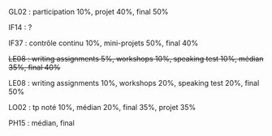 GL02 : participation 10%, projet 40%, final 50%

IF14 : ?

IF37 : contrôle continu 10%, mini-projets 50%, final 40%

~~LE08 : writing assignments 5%, workshops 10%, speaking test 10%, médian 35%, final 40%~~

LE08 : writing assignments 10%, workshops 20%, speaking test 20%, final 50%

LO02 : tp noté 10%, médian 20%, final 35%, projet 35%

PH15 : médian, final
